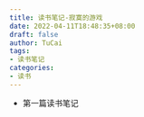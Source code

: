 ```yaml
---
title: 读书笔记-寂寞的游戏
date: 2022-04-11T18:48:35+08:00
draft: false
author: TuCai
tags: 
- 读书笔记
categories:
- 读书
---
```


- 第一篇读书笔记
